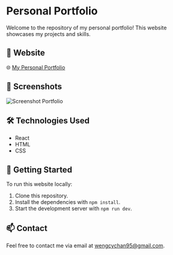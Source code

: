 # Personal Portfolio

Welcome to the repository of my personal portfolio! This website showcases my projects and skills.

## 🎥 Website

🌐 [My Personal Portfolio](https://wengcychan.github.io/portfolio/)

## 📸 Screenshots

![Screenshot Portfolio](./screenshots/Portfolio.gif)

## 🛠️ Technologies Used

- React
- HTML
- CSS

## 🚀 Getting Started

To run this website locally:

1. Clone this repository.
2. Install the dependencies with `npm install`.
3. Start the development server with `npm run dev`.

## 📫 Contact

Feel free to contact me via email at [wengcychan95@gmail.com](wengcychan95@gmail.com).


